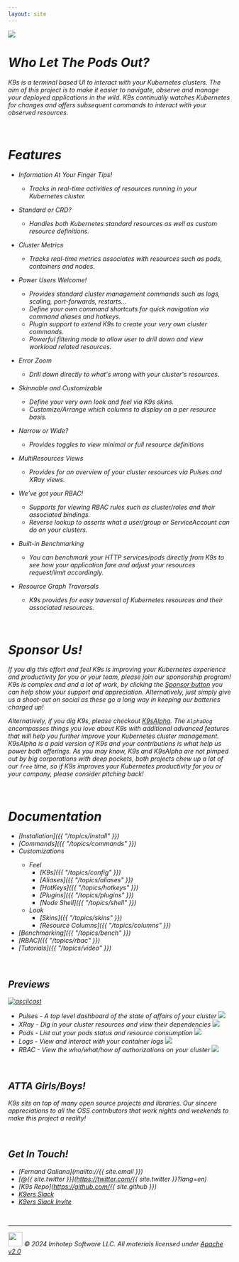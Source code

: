 ```yaml
---
layout: site
---
```


<img class="pic" src="assets/k9s.png"/>

<br/>

# <i class="fas fa-paw"/> Who Let The Pods Out?

K9s is a terminal based UI to interact with your Kubernetes clusters. The aim of this project is to make it easier to navigate, observe and manage your deployed applications in the wild. K9s continually watches Kubernetes for changes and offers subsequent commands to interact with your observed resources.

<br/>

# <i class="fas fa-highlighter"/> Features

- Information At Your Finger Tips!
  - Tracks in real-time activities of resources running in your Kubernetes cluster.

- Standard or CRD?
  - Handles both Kubernetes standard resources as well as custom resource definitions.

- Cluster Metrics
  - Tracks real-time metrics associates with resources such as pods, containers and nodes.

- Power Users Welcome!
  - Provides standard cluster management commands such as logs, scaling, port-forwards, restarts...
  - Define your own command shortcuts for quick navigation via command aliases and hotkeys.
  - Plugin support to extend K9s to create your very own cluster commands.
  - Powerful filtering mode to allow user to drill down and view workload related resources.

- Error Zoom
  - Drill down directly to what's wrong with your cluster's resources.

- Skinnable and Customizable
  - Define your very own look and feel via K9s skins.
  - Customize/Arrange which columns to display on a per resource basis.

- Narrow or Wide?
  - Provides toggles to view minimal or full resource definitions

- MultiResources Views
  - Provides for an overview of your cluster resources via Pulses and XRay views.

- We've got your RBAC!
  - Supports for viewing RBAC rules such as cluster/roles and their associated bindings.
  - Reverse lookup to asserts what a user/group or ServiceAccount can do on your clusters.

- Built-in Benchmarking
  - You can benchmark your HTTP services/pods directly from K9s to see how your application fare and adjust your resources request/limit accordingly.

- Resource Graph Traversals
  - K9s provides for easy traversal of Kubernetes resources and their associated resources.

<br/>

# <i class="fas fa-bullhorn"></i> Sponsor Us!

If you dig this effort and feel K9s is improving your Kubernetes experience and productivity for you or your team, please join our sponsorship program! K9s is complex and and a lot of work, by clicking the [Sponsor button](https://github.com/sponsors/derailed) you can help show your support and appreciation. Alternatively, just simply give us a shoot-out on social as these go a long way in keeping our batteries charged up!

Alternatively, if you dig K9s, please checkout [K9sAlpha](https://k9salpha.io). The `AlphaDog` encompasses things you love about K9s with additional advanced features that will help you further improve your Kubernetes cluster management. K9sAlpha is a paid version of K9s and your contributions is what help us power both offerings. As you may know, K9s and K9sAlpha are not pimped out by big corporations with deep pockets, both projects chew up a lot of our `free` time, so if K9s improves your Kubernetes productivity for you or your company, please consider pitching back!

<br/>

# <i class="fas fa-book"/> Documentation

- <i class="fas fa-tools"/> [Installation]({{ "/topics/install" }})
- <i class="fas fa-terminal"/> [Commands]({{ "/topics/commands" }})
- <i class="fas fa-car"/> Customizations
  - Feel
    - [K9s]({{ "/topics/config" }})
    - [Aliases]({{ "/topics/aliases" }})
    - [HotKeys]({{ "/topics/hotkeys" }})
    - [Plugins]({{ "/topics/plugins" }})
    - [Node Shell]({{ "/topics/shell" }})
  - Look
    - [Skins]({{ "/topics/skins" }})
    - [Resource Columns]({{ "/topics/columns" }})
- <i class="fas fa-tachometer-alt"/> [Benchmarking]({{ "/topics/bench" }})
- <i class="fas fa-key"/> [RBAC]({{ "/topics/rbac" }})
- <i class="fas fa-video"/> [Tutorials]({{ "/topics/video" }})

<br/>

## <i class="fab fa-youtube"/> Previews

[![asciicast](https://asciinema.org/a/305944.svg)](https://asciinema.org/a/305944)

- Pulses - *A top level dashboard of the state of affairs of your cluster*
  <img src="assets/screens/pulses.png"/>
- XRay - *Dig in your cluster resources and view their dependencies*
  <img src="assets/screens/xray.png"/>
- Pods - *List out your pods status and resource consumption*
  <img src="assets/screens/pods.png"/>
- Logs - *View and interact with your container logs*
  <img src="assets/screens/logs.png"/>
- RBAC - *View the who/what/how of authorizations on your cluster*
  <img src="assets/screens/rbac.png"/>

<br/>

## <i class="fas fa-thumbs-up"></i> ATTA Girls/Boys!

K9s sits on top of many open source projects and libraries. Our *sincere* appreciations to all the OSS contributors that work nights and weekends to make this project a reality!

<br/>

## <i class="fas fa-phone-volume"></i> Get In Touch!

- <i class="fas fa-at fa-2x"/>  [Fernand Galiana](mailto://{{ site.email }})
- <i class="fab fa-twitter fa-2x"/> [@{{ site.twitter }}](https://twitter.com/{{ site.twitter }}?lang=en)
- <i class="fab fa-github fa-2x"/> [K9s Repo](https://github.com/{{ site.github }})
- <i class="fab fa-slack fa-2x"/>  [K9ers Slack](https://k9sers.slack.com/)
- <i class="fab fa-slack-hash fa-2x"/> [K9ers Slack Invite](https://join.slack.com/t/k9sers/shared_invite/enQtOTA5MDEyNzI5MTU0LWQ1ZGI3MzliYzZhZWEyNzYxYzA3NjE0YTk1YmFmNzViZjIyNzhkZGI0MmJjYzhlNjdlMGJhYzE2ZGU1NjkyNTM)

<br/>

---
<img class="mid-align" src="/assets/imhotep_logo.png" width="32" height="auto"/>
<span class="mid-align">
  © 2024 Imhotep Software LLC. All materials licensed under
</span>
<a class="mid-align" href="http://www.apache.org/licenses/LICENSE-2.0">Apache v2.0</a>
